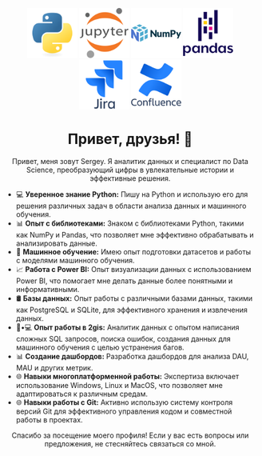 <p align="center">
<img src="https://raw.githubusercontent.com/devicons/devicon/master/icons/python/python-original.svg" alt="Python" width="100" height="100"/>
<img src="https://raw.githubusercontent.com/devicons/devicon/master/icons/jupyter/jupyter-original-wordmark.svg" alt="Jupyter" width="100" height="100"/>
<img src="https://raw.githubusercontent.com/devicons/devicon/master/icons/numpy/numpy-original-wordmark.svg" alt="NumPy" width="100" height="100"/>
<img src="https://raw.githubusercontent.com/devicons/devicon/master/icons/pandas/pandas-original-wordmark.svg" alt="Pandas" width="100" height="100"/>
<img src="https://raw.githubusercontent.com/devicons/devicon/master/icons/jira/jira-original-wordmark.svg" alt="Jira" width="100" height="100"/>
<img src="https://raw.githubusercontent.com/devicons/devicon/master/icons/confluence/confluence-original-wordmark.svg" alt="Confluence" width="100" height="100"/>
</p>

<h1 align="center">Привет, друзья! 👋</h1>

<p align="center">Привет, меня зовут Sergey. Я аналитик данных и специалист по Data Science, преобразующий цифры в увлекательные истории и эффективные решения.</p>

<ul>
<li>💻 <strong>Уверенное знание Python:</strong> Пишу на Python и использую его для решения различных задач в области анализа данных и машинного обучения.</li>
<li>📊 <strong>Опыт с библиотеками:</strong> Знаком с библиотеками Python, такими как NumPy и Pandas, что позволяет мне эффективно обрабатывать и анализировать данные.</li>
<li>🤖 <strong>Машинное обучение:</strong> Имею опыт подготовки датасетов и работы с моделями машинного обучения.</li>
<li>📈 <strong>Работа с Power BI:</strong> Опыт визуализации данных с использованием Power BI, что помогает мне делать данные более понятными и информативными.</li>
<li>🛢️ <strong>Базы данных:</strong> Опыт работы с различными базами данных, такими как PostgreSQL и SQLite, для эффективного хранения и извлечения данных.</li>
<li>👨•💻 <strong>Опыт работы в 2gis:</strong> Аналитик данных с опытом написания сложных SQL запросов, поиска ошибок, создания данных для машинного обучения с целью устранения багов.</li>
<li>📊 <strong>Создание дашбордов:</strong> Разработка дашбордов для анализа DAU, MAU и других метрик.</li>
<li>🌐 <strong>Навыки многоплатформенной работы:</strong> Экспертиза включает использование Windows, Linux и MacOS, что позволяет мне адаптироваться к различным средам.</li>
<li>🌐 <strong>Навыки работы с Git:</strong> Активно использую систему контроля версий Git для эффективного управления кодом и совместной работы в проектах.</li>
</ul>

<p align="center">Спасибо за посещение моего профиля! Если у вас есть вопросы или предложения, не стесняйтесь связаться со мной.</p>
